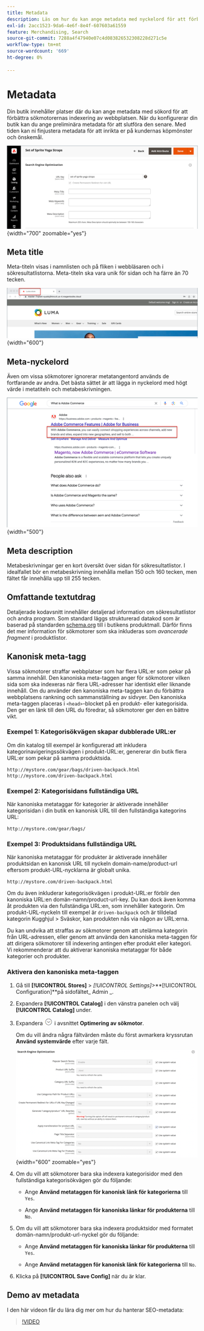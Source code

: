 ```yaml
---
title: Metadata
description: Läs om hur du kan ange metadata med nyckelord för att förbättra det sätt på vilket sökmotorer indexerar din Commerce-webbplats.
exl-id: 2acc1523-9da6-4e6f-8e4f-607603a61559
feature: Merchandising, Search
source-git-commit: 7288a4f47940e07c4d083826532308228d271c5e
workflow-type: tm+mt
source-wordcount: '669'
ht-degree: 0%

---
```


# Metadata

Din butik innehåller platser där du kan ange metadata med sökord för att förbättra sökmotorernas indexering av webbplatsen. När du konfigurerar din butik kan du ange preliminära metadata för att slutföra den senare. Med tiden kan ni finjustera metadata för att inrikta er på kundernas köpmönster och önskemål.

![Produktinställningar - sökmotoroptimering](./assets/product-basic-settings-search-engine-optimization-yoga-strap.png){width="700" zoomable="yes"}

## Meta title

Meta-titeln visas i namnlisten och på fliken i webbläsaren och i sökresultatlistorna. Meta-titeln ska vara unik för sidan och ha färre än 70 tecken.

![Exempelarkiv - metarubrik](./assets/storefront-home-page-meta-title.png){width="600"}

## Meta-nyckelord

Även om vissa sökmotorer ignorerar metatangentord används de fortfarande av andra. Det bästa sättet är att lägga in nyckelord med högt värde i metatiteln och metabeskrivningen.

![Webbläsarsökning - metannyckelord](./assets/storefront-meta-description.png){width="500"}

## Meta description

Metabeskrivningar ger en kort översikt över sidan för sökresultatlistor. I idealfallet bör en metabeskrivning innehålla mellan 150 och 160 tecken, men fältet får innehålla upp till 255 tecken.

## Omfattande textutdrag

Detaljerade kodavsnitt innehåller detaljerad information om sökresultatlistor och andra program. Som standard läggs strukturerad datakod som är baserad på standarden [schema.org][1] till i butikens produktmall. Därför finns det mer information för sökmotorer som ska inkluderas som _avancerade fragment_ i produktlistor.

## Kanonisk meta-tagg

Vissa sökmotorer straffar webbplatser som har flera URL:er som pekar på samma innehåll. Den kanoniska meta-taggen anger för sökmotorer vilken sida som ska indexeras när flera URL-adresser har identiskt eller liknande innehåll. Om du använder den kanoniska meta-taggen kan du förbättra webbplatsens rankning och sammanställning av sidvyer. Den kanoniska meta-taggen placeras i `<head>`-blocket på en produkt- eller kategorisida. Den ger en länk till den URL du föredrar, så sökmotorer ger den en bättre vikt.

### Exempel 1: Kategorisökvägen skapar dubblerade URL:er

Om din katalog till exempel är konfigurerad att inkludera kategorinavigeringssökvägen i produkt-URL:er, genererar din butik flera URL:er som pekar på samma produktsida.

    http://mystore.com/gear/bags/driven-backpack.html
    http://mystore.com/driven-backpack.html

### Exempel 2: Kategorisidans fullständiga URL

När kanoniska metataggar för kategorier är aktiverade innehåller kategorisidan i din butik en kanonisk URL till den fullständiga kategorins URL:

    http://mystore.com/gear/bags/

### Exempel 3: Produktsidans fullständiga URL

När kanoniska metataggar för produkter är aktiverade innehåller produktsidan en kanonisk URL till nyckeln domain-name/product-url eftersom produkt-URL-nycklarna är globalt unika.

    http://mystore.com/driven-backpack.html

Om du även inkluderar kategorisökvägen i produkt-URL:er förblir den kanoniska URL:en domän-namn/product-url-key. Du kan dock även komma åt produkten via den fullständiga URL:en, som innehåller kategorin. Om produkt-URL-nyckeln till exempel är `driven-backpack` och är tilldelad kategorin Kugghjul > Sväskor, kan produkten nås via någon av URL:erna.

Du kan undvika att straffas av sökmotorer genom att utelämna kategorin från URL-adressen, eller genom att använda den kanoniska meta-taggen för att dirigera sökmotorer till indexering antingen efter produkt eller kategori. Vi rekommenderar att du aktiverar kanoniska metataggar för både kategorier och produkter.

### Aktivera den kanoniska meta-taggen

1. Gå till **[!UICONTROL Stores]** > _[!UICONTROL Settings]_>**[!UICONTROL Configuration]**på sidofältet_ Admin _.

1. Expandera **[!UICONTROL Catalog]** i den vänstra panelen och välj **[!UICONTROL Catalog]** under.

1. Expandera ![Expansionsväljaren](../assets/icon-display-expand.png) i avsnittet **Optimering av sökmotor**.

   Om du vill ändra några fältvärden måste du först avmarkera kryssrutan **Använd systemvärde** efter varje fält.

   ![Katalogkonfiguration - sökmotoroptimering](../configuration-reference/catalog/assets/catalog-search-engine-optimization.png){width="600" zoomable="yes"}

1. Om du vill att sökmotorer bara ska indexera kategorisidor med den fullständiga kategorisökvägen gör du följande:

   - Ange **Använd metataggen för kanonisk länk för kategorierna** till `Yes`.

   - Ange **Använd metataggen för kanoniska länkar för produkterna** till `No`.

1. Om du vill att sökmotorer bara ska indexera produktsidor med formatet domän-namn/produkt-url-nyckel gör du följande:

   - Ange **Använd metataggen för kanoniska länkar för produkterna** till `Yes`.

   - Ange **Använd metataggen för kanonisk länk för kategorierna** till `No`.

1. Klicka på **[!UICONTROL Save Config]** när du är klar.

## Demo av metadata

I den här videon får du lära dig mer om hur du hanterar SEO-metadata:

>[!VIDEO](https://video.tv.adobe.com/v/343750?quality=12&learn=on)

[1]: https://schema.org/
